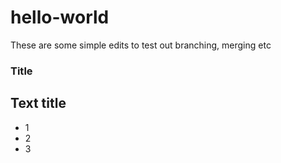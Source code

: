 # hello-world

These are some simple edits to test out branching, merging etc

### Title

## Text title

* 1
* 2
* 3
